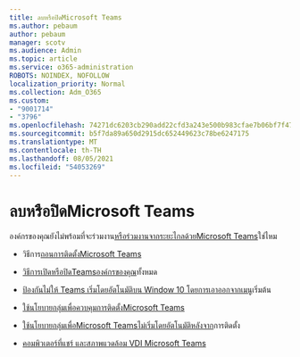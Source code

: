 ```yaml
---
title: ลบหรือปิดMicrosoft Teams
ms.author: pebaum
author: pebaum
manager: scotv
ms.audience: Admin
ms.topic: article
ms.service: o365-administration
ROBOTS: NOINDEX, NOFOLLOW
localization_priority: Normal
ms.collection: Adm_O365
ms.custom:
- "9001714"
- "3796"
ms.openlocfilehash: 74271dc6203cb290add22cfd3a243e500b983cfae7b06bf7f47e892b868ff4e7
ms.sourcegitcommit: b5f7da89a650d2915dc652449623c78be6247175
ms.translationtype: MT
ms.contentlocale: th-TH
ms.lasthandoff: 08/05/2021
ms.locfileid: "54053269"
---
```

# <a name="remove-or-turn-off-microsoft-teams"></a>ลบหรือปิดMicrosoft Teams

องค์กรของคุณยังไม่พร้อมที่จะร่วมงาน[หรือร่วมงานจากระยะไกลด้วยMicrosoft Teams](https://products.office.com/microsoft-teams/group-chat-software?&OCID=AID2000955_SEM_WiLWtgAAAKcGoHNG:20200305184100:s&msclkid=cbe12a5675e41135662d7437325dbd9a&ef_id=WiLWtgAAAKcGoHNG:20200305184100:s)ใช่ไหม

- วิธีการ[ถอนการติดตั้งMicrosoft Teams](https://support.office.com/article/Uninstall-Microsoft-Teams-3b159754-3c26-4952-abe7-57d27f5f4c81)

- [วิธีการเปิดหรือปิดTeamsองค์กรของคุณ](https://docs.microsoft.com/MicrosoftTeams/office-365-set-up)ทั้งหมด

- [ป้องกันไม่ให้ Teams เริ่มโดยอัตโนมัติบน Window 10 โดยการเอาออกจากเมนู](https://support.microsoft.com/help/4026268/windows-10-change-startup-apps)เริ่มต้น

- [ใช้นโยบายกลุ่มเพื่อควบคุมการติดตั้งMicrosoft Teams](https://docs.microsoft.com/deployoffice/teams-install#use-group-policy-to-control-the-installation-of-microsoft-teams)

- [ใช้นโยบายกลุ่มเพื่อMicrosoft Teamsไม่เริ่มโดยอัตโนมัติหลังจาก](https://docs.microsoft.com/deployoffice/teams-install#use-group-policy-to-prevent-microsoft-teams-from-starting-automatically-after-installation)การติดตั้ง

- [คอมพิวเตอร์ที่แชร์ และสภาพแวดล้อม VDI Microsoft Teams](https://docs.microsoft.com/deployoffice/teams-install#shared-computer-and-vdi-environments-with-microsoft-teams)
